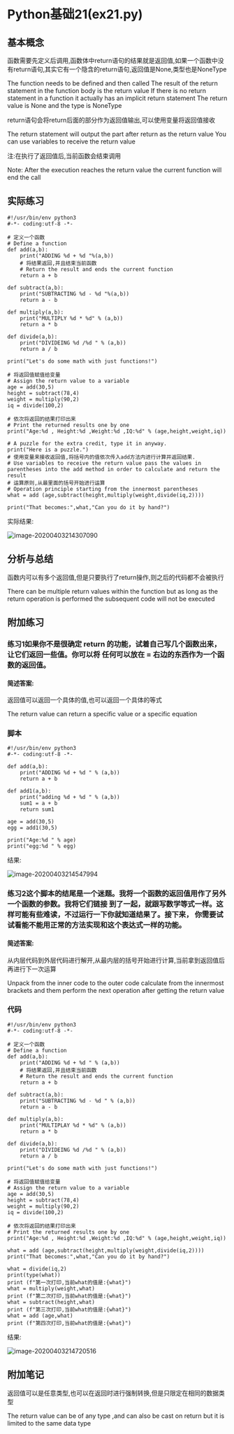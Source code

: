# Python基础21(ex21.py)

## 基本概念

函数需要先定义后调用,函数体中return语句的结果就是返回值,如果一个函数中没有return语句,其实它有一个隐含的return语句,返回值是None,类型也是NoneType

The function needs to be defined and then called The result of the return statement in the function body is the return value If there is no return statement in a function it actually has an implicit return statement The return value is None and the type is NoneType

return语句会将return后面的部分作为返回值输出,可以使用变量将返回值接收

The return statement will output the part after return as the return value You can use variables to receive the return value 

注:在执行了返回值后,当前函数会结束调用

Note: After the execution reaches the return value the current function will end the call 



## 实际练习

```
#!/usr/bin/env python3
#-*- coding:utf-8 -*-

# 定义一个函数
# Define a function 
def add(a,b):
    print("ADDING %d + %d "%(a,b))
    # 将结果返回,并且结束当前函数
    # Return the result and ends the current function
    return a + b
    
def subtract(a,b):
    print("SUBTRACTING %d - %d "%(a,b))
    return a - b

def multiply(a,b):
    print("MULTIPLY %d * %d" % (a,b))
    return a * b

def divide(a,b):
    print("DIVIDEING %d /%d " % (a,b))
    return a / b

print("Let's do some math with just functions!")

# 将返回值赋值给变量
# Assign the return value to a variable
age = add(30,5)
height = subtract(78,4)
weight = multiply(90,2)
iq = divide(100,2)

# 依次将返回的结果打印出来
# Print the returned results one by one 
print("Age:%d , Height:%d ,Weight:%d ,IQ:%d" % (age,height,weight,iq))

# A puzzle for the extra credit, type it in anyway.
print("Here is a puzzle.")
# 使用变量来接收返回值,将括号内的值依次传入add方法内进行计算并返回结果.
# Use variables to receive the return value pass the values in parentheses into the add method in order to calculate and return the result
# 运算原则,从最里面的括号开始进行运算
# Operation principle starting from the innermost parentheses
what = add (age,subtract(height,multiply(weight,divide(iq,2))))

print("That becomes:",what,"Can you do it by hand?")
```

实际结果:

![image-20200403214307090](https://raw.githubusercontent.com/christopher-x/images/main/image-20200403214307090.png)

## 分析与总结

函数内可以有多个返回值,但是只要执行了return操作,则之后的代码都不会被执行

There can be multiple return values within the function but as long as the return operation is performed the subsequent code will not be executed 



## 附加练习

### 练习1如果你不是很确定 return 的功能，试着自己写几个函数出来，让它们返回一些值。你可以将 任何可以放在 = 右边的东西作为一个函数的返回值。

#### 简述答案:

返回值可以返回一个具体的值,也可以返回一个具体的等式

The return value can return a specific value or a specific equation 

### 脚本

```
#!/usr/bin/env python3
#-*- coding:utf-8 -*-

def add(a,b):
    print("ADDING %d + %d " % (a,b))
    return a + b
    
def add1(a,b):
    print("adding %d + %d " % (a,b))
    sum1 = a + b
    return sum1

age = add(30,5)
egg = add1(30,5)

print("Age:%d " % age)
print("egg:%d " % egg)
```

结果:

![image-20200403214547994](https://raw.githubusercontent.com/christopher-x/images/main/image-20200403214547994.png)



### 练习2这个脚本的结尾是一个迷题。我将一个函数的返回值用作了另外一个函数的参数。我将它们链接 到了一起，就跟写数学等式一样。这样可能有些难读，不过运行一下你就知道结果了。接下来， 你需要试试看能不能用正常的方法实现和这个表达式一样的功能。

#### 简述答案:

从内层代码到外层代码进行解开,从最内层的括号开始进行计算,当前拿到返回值后再进行下一次运算

Unpack from the inner code to the outer code calculate from the innermost brackets and them perform the next operation after getting the return value

### 代码

```
#!/usr/bin/env python3
#-*- coding:utf-8 -*-

# 定义一个函数
# Define a function 
def add(a,b):
    print("ADDING %d + %d " % (a,b))
    # 将结果返回,并且结束当前函数
    # Return the result and ends the current function
    return a + b
    
def subtract(a,b):
    print("SUBTRACTING %d - %d " % (a,b))
    return a - b

def multiply(a,b):
    print("MULTIPLAY %d * %d" % (a,b))
    return a * b

def divide(a,b):
    print("DIVIDEING %d /%d " % (a,b))
    return a / b

print("Let's do some math with just functions!")

# 将返回值赋值给变量
# Assign the return value to a variable
age = add(30,5)
height = subtract(78,4)
weight = multiply(90,2)
iq = divide(100,2)

# 依次将返回的结果打印出来
# Print the returned results one by one 
print("Age:%d , Height:%d ,Weight:%d ,IQ:%d" % (age,height,weight,iq))

what = add (age,subtract(height,multiply(weight,divide(iq,2))))
print("That becomes:",what,"Can you do it by hand?")

what = divide(iq,2)
print(type(what))
print (f"第一次打印,当前what的值是:{what}")
what = multiply(weight,what)
print (f"第二次打印,当前what的值是:{what}")
what = subtract(height,what)
print (f"第三次打印,当前what的值是:{what}")
what = add (age,what)
print (f"第四次打印,当前what的值是:{what}")
```

结果:

![image-20200403214720516](https://raw.githubusercontent.com/christopher-x/images/main/image-20200403214720516.png)



## 附加笔记

返回值可以是任意类型,也可以在返回时进行强制转换,但是只限定在相同的数据类型

The return value can be of any type ,and can also be cast on return but it is limited to the same data type 